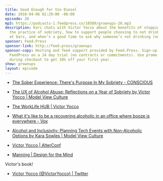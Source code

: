 ```yaml
---
title: Good Enough for Vin Diesel
date: 2016-04-06 02:29:00 -06:00
episode: 26
mp3: https://podcasts-1.feedpress.co/10589/grownups-26.mp3
description: Kari chats with Victor Yocco about the benefits of stopping drinking,
  the practice of sobriety, how to support people choosing to not drink, fizzy drinks
  at bars, and when’s a good time to ask why someone’s not drinking (never).
sponsor: Feed.Press
sponsor-link: http://feed.press/grownups
sponsor-copy: Hosting and feed support provided by Feed.Press. Sign-up today and try
  FeedPress on a 14 day trial (no contracts or commitments). Use promo code grownups
  during checkout to get 10% off your first year.
show: grownups
layout: episode
---
```


* [The Sober Experience: There's Purpose In My Sobriety - CONSCIOUS][1]

* [The UX of Alcohol Abuse: Reflections on a Year of Sobriety by Victor Yocco | Model View Culture][2]

* [The WorkLife HUB | Victor Yocco][3]

* [What it's like to be a recovering alcoholic in an office where booze is everywhere - Vox][4]

* [Alcohol and Inclusivity: Planning Tech Events with Non-Alcoholic Options by Kara Sowles | Model View Culture][5]

* [Victor Yocco | AlterConf][6]

* [Manning | Design for the Mind][7]

Victor's book!

* [Victor Yocco (@VictorYocco) | Twitter][8]

[1]: http://consciousmagazine.co/the-sober-experience/
[2]: https://modelviewculture.com/pieces/the-ux-of-alcohol-abuse-reflections-on-a-year-of-sobriety
[3]: http://worklifehub.com/podcasts/victor-yocco
[4]: http://www.vox.com/2015/8/3/9072737/alcoholic-at-work
[5]: https://modelviewculture.com/pieces/alcohol-and-inclusivity-planning-tech-events-with-non-alcoholic-options
[6]: http://www.alterconf.com/speakers/victor-yocco
[7]: https://www.manning.com/books/design-for-the-mind
[8]: https://twitter.com/victoryocco
